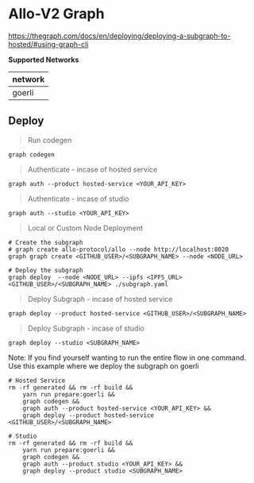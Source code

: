 # Allo-V2 Graph

https://thegraph.com/docs/en/deploying/deploying-a-subgraph-to-hosted/#using-graph-cli

**Supported Networks**

| network        |
|----------------|
| goerli         |


## Deploy

> Run codegen
```shell
graph codegen
```

> Authenticate - incase of hosted service
```shell
graph auth --product hosted-service <YOUR_API_KEY>
```

> Authenticate - incase of studio
```shell
graph auth --studio <YOUR_API_KEY>
```

> Local or Custom Node Deployment
```shell
# Create the subgraph
# graph create allo-protocol/allo --node http://localhost:8020
graph graph create <GITHUB_USER>/<SUBGRAPH_NAME> --node <NODE_URL>

# Deploy the subgraph
graph deploy  --node <NODE_URL> --ipfs <IPFS_URL>  <GITHUB_USER>/<SUBGRAPH_NAME> ./subgraph.yaml
```

> Deploy Subgraph - incase of hosted service
```shell
graph deploy --product hosted-service <GITHUB_USER>/<SUBGRAPH_NAME>
```

> Deploy Subgraph - incase of studio
```shell
graph deploy --studio <SUBGRAPH_NAME>
```

Note: If you find yourself wanting to run the entire flow in one command.
Use this example where we deploy the subgraph on goerli

```shell
# Hosted Service
rm -rf generated && rm -rf build &&
    yarn run prepare:goerli &&
    graph codegen &&
    graph auth --product hosted-service <YOUR_API_KEY> &&
    graph deploy --product hosted-service <GITHUB_USER>/<SUBGRAPH_NAME>

# Studio
rm -rf generated && rm -rf build &&
    yarn run prepare:goerli &&
    graph codegen &&
    graph auth --product studio <YOUR_API_KEY> &&
    graph deploy --product studio <SUBGRAPH_NAME>
```